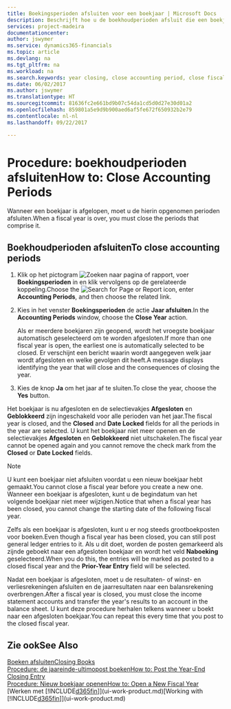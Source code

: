 ```yaml
---
title: Boekingsperioden afsluiten voor een boekjaar | Microsoft Docs
description: Beschrijft hoe u de boekhoudperioden afsluit die een boekjaar vormen.
services: project-madeira
documentationcenter: 
author: jswymer
ms.service: dynamics365-financials
ms.topic: article
ms.devlang: na
ms.tgt_pltfrm: na
ms.workload: na
ms.search.keywords: year closing, close accounting period, close fiscal year, bank account detailed trial balance
ms.date: 06/02/2017
ms.author: jswymer
ms.translationtype: HT
ms.sourcegitcommit: 81636fc2e661bd9b07c54da1cd5d0d27e30d01a2
ms.openlocfilehash: 859801a5e9d9b900aed6af5fe672f650932b2e79
ms.contentlocale: nl-nl
ms.lasthandoff: 09/22/2017

---
```

# <a name="how-to-close-accounting-periods"></a><span data-ttu-id="b0953-103">Procedure: boekhoudperioden afsluiten</span><span class="sxs-lookup"><span data-stu-id="b0953-103">How to: Close Accounting Periods</span></span>
<span data-ttu-id="b0953-104">Wanneer een boekjaar is afgelopen, moet u de hierin opgenomen perioden afsluiten.</span><span class="sxs-lookup"><span data-stu-id="b0953-104">When a fiscal year is over, you must close the periods that comprise it.</span></span>

## <a name="to-close-accounting-periods"></a><span data-ttu-id="b0953-105">Boekhoudperioden afsluiten</span><span class="sxs-lookup"><span data-stu-id="b0953-105">To close accounting periods</span></span>
1. <span data-ttu-id="b0953-106">Klik op het pictogram ![Zoeken naar pagina of rapport](media/ui-search/search_small.png "pictogram Zoeken naar pagina of rapport"), voer **Boekingsperioden** in en klik vervolgens op de gerelateerde koppeling.</span><span class="sxs-lookup"><span data-stu-id="b0953-106">Choose the ![Search for Page or Report](media/ui-search/search_small.png "Search for Page or Report icon") icon, enter **Accounting Periods**, and then choose the related link.</span></span>
2. <span data-ttu-id="b0953-107">Kies in het venster **Boekingsperioden** de actie **Jaar afsluiten**.</span><span class="sxs-lookup"><span data-stu-id="b0953-107">In the **Accounting Periods** window, choose the **Close Year** action.</span></span>

    <span data-ttu-id="b0953-108">Als er meerdere boekjaren zijn geopend, wordt het vroegste boekjaar automatisch geselecteerd om te worden afgesloten.</span><span class="sxs-lookup"><span data-stu-id="b0953-108">If more than one fiscal year is open, the earliest one is automatically selected to be closed.</span></span> <span data-ttu-id="b0953-109">Er verschijnt een bericht waarin wordt aangegeven welk jaar wordt afgesloten en welke gevolgen dit heeft.</span><span class="sxs-lookup"><span data-stu-id="b0953-109">A message displays identifying the year that will close and the consequences of closing the year.</span></span>
3. <span data-ttu-id="b0953-110">Kies de knop **Ja** om het jaar af te sluiten.</span><span class="sxs-lookup"><span data-stu-id="b0953-110">To close the year, choose the **Yes** button.</span></span>

<span data-ttu-id="b0953-111">Het boekjaar is nu afgesloten en de selectievakjes **Afgesloten** en **Geblokkeerd** zijn ingeschakeld voor alle perioden van het jaar.</span><span class="sxs-lookup"><span data-stu-id="b0953-111">The fiscal year is closed, and the **Closed** and **Date Locked** fields for all the periods in the year are selected.</span></span> <span data-ttu-id="b0953-112">U kunt het boekjaar niet meer openen en de selectievakjes **Afgesloten** en **Geblokkeerd** niet uitschakelen.</span><span class="sxs-lookup"><span data-stu-id="b0953-112">The fiscal year cannot be opened again and you cannot remove the check mark from the **Closed** or **Date Locked** fields.</span></span>

> [!NOTE]  
>   <span data-ttu-id="b0953-113">U kunt een boekjaar niet afsluiten voordat u een nieuw boekjaar hebt gemaakt.</span><span class="sxs-lookup"><span data-stu-id="b0953-113">You cannot close a fiscal year before you create a new one.</span></span> <span data-ttu-id="b0953-114">Wanneer een boekjaar is afgesloten, kunt u de begindatum van het volgende boekjaar niet meer wijzigen.</span><span class="sxs-lookup"><span data-stu-id="b0953-114">Notice that when a fiscal year has been closed, you cannot change the starting date of the following fiscal year.</span></span>

<span data-ttu-id="b0953-115">Zelfs als een boekjaar is afgesloten, kunt u er nog steeds grootboekposten voor boeken.</span><span class="sxs-lookup"><span data-stu-id="b0953-115">Even though a fiscal year has been closed, you can still post general ledger entries to it.</span></span> <span data-ttu-id="b0953-116">Als u dit doet, worden de posten gemarkeerd als zijnde geboekt naar een afgesloten boekjaar en wordt het veld **Naboeking** geselecteerd.</span><span class="sxs-lookup"><span data-stu-id="b0953-116">When you do this, the entries will be marked as posted to a closed fiscal year and the **Prior-Year Entry** field will be selected.</span></span>

<span data-ttu-id="b0953-117">Nadat een boekjaar is afgesloten, moet u de resultaten- of winst- en verliesrekeningen afsluiten en de jaarresultaten naar een balansrekening overbrengen.</span><span class="sxs-lookup"><span data-stu-id="b0953-117">After a fiscal year is closed, you must close the income statement accounts and transfer the year's results to an account in the balance sheet.</span></span> <span data-ttu-id="b0953-118">U kunt deze procedure herhalen telkens wanneer u boekt naar een afgesloten boekjaar.</span><span class="sxs-lookup"><span data-stu-id="b0953-118">You can repeat this every time that you post to the closed fiscal year.</span></span>

## <a name="see-also"></a><span data-ttu-id="b0953-119">Zie ook</span><span class="sxs-lookup"><span data-stu-id="b0953-119">See Also</span></span>
[<span data-ttu-id="b0953-120">Boeken afsluiten</span><span class="sxs-lookup"><span data-stu-id="b0953-120">Closing Books</span></span>](year-close-books.md)  
[<span data-ttu-id="b0953-121">Procedure: de jaareinde-ultimopost boeken</span><span class="sxs-lookup"><span data-stu-id="b0953-121">How to: Post the Year-End Closing Entry</span></span>](year-how-post-year-end-close-entry.md)  
[<span data-ttu-id="b0953-122">Procedure: Nieuw boekjaar openen</span><span class="sxs-lookup"><span data-stu-id="b0953-122">How to: Open a New Fiscal Year</span></span>](finance-how-open-new-fiscal-year.md)  
<span data-ttu-id="b0953-123">[Werken met [!INCLUDE[d365fin](includes/d365fin_md.md)]](ui-work-product.md)</span><span class="sxs-lookup"><span data-stu-id="b0953-123">[Working with [!INCLUDE[d365fin](includes/d365fin_md.md)]](ui-work-product.md)</span></span>

